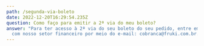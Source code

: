```yaml
---
path: /segunda-via-boleto
date: 2022-12-20T16:29:54.235Z
question: Como faço para emitir a 2ª via do meu boleto?
answer: "Para ter acesso à 2ª via do seu boleto do seu pedido, entre em contato
  com nosso setor financeiro por meio do e-mail: cobranca@fruki.com.br."
---
```

